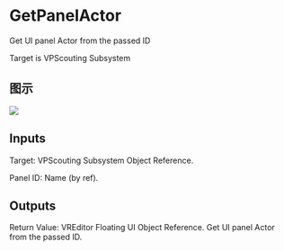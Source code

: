# GetPanelActor

Get UI panel Actor from the passed ID

Target is VPScouting Subsystem

## 图示

![]($-20221218-21305553.png)

## Inputs

Target: VPScouting Subsystem Object Reference.

Panel ID: Name (by ref).  

## Outputs

Return Value: VREditor Floating UI Object Reference. Get UI panel Actor from the passed ID.

